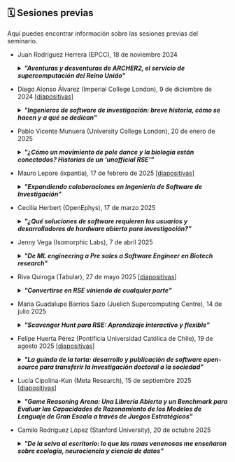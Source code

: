 ## 🗓️ Sesiones previas

Aquí puedes encontrar información sobre las sesiones previas del seminario.


* Juan Rodríguez Herrera (EPCC), 18 de noviembre 2024
  <details>
    <summary><b><i>"Aventuras y desventuras de ARCHER2, el servicio de supercomputación del Reino Unido"</i></b></summary>
    
  > ARCHER2, el servicio de supercomputación del Reino Unido, inició sus operaciones en mayo de 2020. Este servicio se basa en el supercomputador ARCHER2, un HPE Cray EX que cuenta con casi 6,000 nodos de cómputo, proporcionando una capacidad de procesamiento excepcional. En esta charla, exploraremos en detalle los diversos componentes que conforman este servicio. Discutiremos las características avanzadas del hardware, incluyendo su arquitectura y rendimiento. Además, abordaremos el software disponible para sus usuarios. También destacaremos los programas de formación diseñados para capacitar a los usuarios en el uso eficiente de este recurso, así como el soporte técnico continuo que se ofrece para resolver cualquier problema y maximizar el aprovechamiento del sistema. Esta presentación ofrecerá una visión completa de cómo ARCHER2 está impulsando la investigación y la innovación en el Reino Unido.
  > 
  > Juan Rodríguez Herrera se incorporó a EPCC en 2015 tras obtener el Doctorado en Informática en la Universidad de Almería. Es el responsable de formación de ARCHER2. También participa en otras actividades del servicio ARCHER2, tales como el soporte a los usuarios y la divulgación.
  </details>
  
* Diego Alonso Álvarez (Imperial College London), 9 de diciembre de 2024 [[diapositivas]](https://doi.org/10.5281/zenodo.14350523)      
  <details>
    <summary><b><i>"Ingenieros de software de investigación: breve historia, cómo se hacen y a qué se dedican"</i></b></summary>
    
  > El software ha sido aplicado a la ciencia y la investigación prácticamente desde la aparición de los ordenadores, pero ha sido sólo recientemente cuando su uso se ha extendido tanto y es tan común en todas las ramas del conocimiento, que se ha hecho imposible negar lo innegable: que el software es una pieza clave de los resultados de una investigación que debe recibir la atención, el cuidado y el valor que se merecen. En esta charla, hablaré de mi viaje a lo largo de mi carrera investigadora, cómo he acabado donde he acabado como RSE - historias que seguro que resuenan con las de muchos otros RSEs -, y que iniciativas tiene en marcha el RSE Team del Imperial para lograr precisamente eso, que el software producido en investigación sea de la máxima calidad, valorado y creando impacto.
  >
  > El Dr. Diego Alonso Álvarez es físico con 13 años de experiencia en investigación en el ámbito académico, incluido un doctorado en nanoestructuras de semiconductores e investigación postdoctoral sobre nuevos conceptos de energía solar y células solares. Se unió al equipo de Ingeniería de Software de Investigación (RSE Team) del Imperial College de Londres en noviembre de 2018 y ha contribuido a decenas de proyectos desde entonces. Diego es Fellow del Software Sustainability Institute, miembro de la Society of Research Software Engineering, y le entusiasma promover los beneficios de las buenas prácticas de desarrollo de software entre otros investigadores. Su experiencia se centra en la sostenibilidad y la accesibilidad del software, especialmente en relación con el desarrollo de interfaces gráficas de usuario para software de investigación. Diego dirige el RSE Team dentro de los Servicios de Computación de Investigación del Imperial desde noviembre de 2021.
  </details>

* Pablo Vicente Munuera (University College London), 20 de enero de 2025
  <details>
    <summary><b><i>"¿Cómo un movimiento de pole dance y la biología están conectados? Historias de un ‘unofficial RSE'"</i></b></summary>
  
  > ¿Cómo un informático acaba haciendo biología? ¿Cuál es el papel del software en el campo de las ciencias naturales? Éstas son algunas de las preguntas que abordaré desde mi propia experiencia en esta charla. Hablaré de Escutoides. De software y equipos multidisciplinares. De conseguir autorías en artículos siendo computacional en un mundo de laboratorios. De open source y la obligación de llegar primero. También disfrutaréis de chistes malos y otras cosas absurdas que a veces hacen muy feliz.
  >
  > Bio: Soy un informático especializado en abordar problemas biológicos. Durante mi doctorado en la Universidad de Sevilla, bajo la supervisión de Luis M. Escudero, creé herramientas como [EpiGraph](https://github.com/ComplexOrganizationOfLivingMatter/Epigraph) para analizar imágenes de microscopía y estudiar la organización de los tejidos, descubriendo el Escutoide. Ahora, trabajo como investigador postdoctoral con Yanlan Mao en la University College London, desarrollando un modelo computacional 3D para entender cómo las fuerzas moldean tejidos. A lo largo de mi carrera, he colaborado con científicos de diversas disciplinas, liderando el desarrollo de herramientas como EpiGraph y supervisando proyectos de análisis de imágenes en 3D, siempre con un enfoque en open source y accesibles para la comunidad científica.
  </details>

* Mauro Lepore (ixpantia), 17 de febrero de 2025 [[diapositivas](https://docs.google.com/presentation/d/e/2PACX-1vTDQf8BMwdcC7Nj0rqt6LCS0yuGjGoVrpafBU5r9iHVvn91JWEvDIx2XQC12WgdzdjYuDnn3EHx5Qgd/pub?start=false&loop=false&delayms=3000&slide=id.g3336aa8c7d5_0_745)]
  <details>
    <summary><b><i>"Expandiendo colaboraciones en Ingeniería de Software de Investigación"</i></b></summary>
  
  > En esta presentación comparto mis experiencias al hacer la transición como Research Software Engineer (RSE) desde la academia hacia la industria. En la última década, desarrollé código para investigación en una universidad en Australia, un centro de investigación en Panamá, un museo en EE.UU., una ONG en Alemania y ahora una consultora enfocada en ciencia, ingeniería y estrategia de datos. Voy a compartir las necesidades que noté, y voy a explicar por qué creo que las personas que trabajamos en RSE podemos aportar mucho valor combinando experiencia en investigación e industria. Sin embargo, quisiera que mi experiencia sea solo un punto de partida y promover una discusión en la que podamos explorar más profundamente el valor que podemos aportar, especialmente en la comunidad hispanohablante: ¿Quiénes nos necesitan? ¿Dónde están? ¿Qué necesitan? ¿Cómo podemos ayudarlos?
  >
  > **Bio**: Trabajo en [ixpantia](http://ixpantia.com/) donde lidero la [práctica de RSE](https://www.ixpantia.com/es/blog/rse-es-ingenieria-de-software-de-investigacion). Soy un educador y desarrollador de software especializado en el ecosistema de R. Mantengo varios [paquetes de R de código abierto](https://www.r-pkg.org/search.html?q=maurolepore) y soy [editor asociado en rOpenSci](https://ropensci.org/author/mauro-lepore).
</details>

* Cecilia Herbert (OpenEphys), 17 de marzo 2025
  <details>
    <summary><b><i>"¿Qué soluciones de software requieren los usuarios y desarrolladores de hardware abierto para investigación?"</i></b></summary>

  > Les quería compartir mi transición de la neurociencia experimental al mundo de la tecnología open source y compartirles un panorama de una empresa pequeña dedicada al hardware de adquisición de registros neuro-comportamentales. Desde mi perspectiva no RSE, qué necesidades veo a nivel usuario, desarrollador e intraempresa. Me gustaría discutir con ustedes qué opciones de formación existen para quienes vienen de la academia y ese elusivo límite entre aprender a hacer algo por cuenta propia y llamar a alguien que sabe (y retribuir su tiempo y expertise).
  >
  > **Bio**: Soy neurocientífica y me dedico a diseminar tecnologías abiertas. Lidero el equipo científico de Training, Support and Outreach en [Open Ephys](https://open-ephys.org/), una empresa que desarrolla, produce y distribuye herramientas open source para neurociencias. Actúo como nexo entre desarrolladores y usuarios, enseñando sobre nuestros equipos, con el objetivo de desmitificar conceptos técnicos, escuchar las necesidades de la comunidad y retroalimentar los proyectos abiertos. Intento difundir el conocimiento de forma inclusiva y accesible, con un foco especial en usuarios nuevos y barreras lingüísticas, usando actividades prácticas e interactivas, con la esperanza de empoderar investigadores a que obtengan la flexibilidad e independencia necesarias para abordar sus preguntas científicas.
  </details>

* Jenny Vega (Isomorphic Labs), 7 de abril 2025
  <details>
    <summary><b><i>"De ML engineering a Pre sales a Software Engineer en Biotech research"</i></b></summary>
  
  > Quiero compartirles un poco sobre mi carrera, desde un punto de vista de “perseguir lo que te gusta y aprender en el camino”. He trabajado en diferentes roles y diferentes empresas de diferentes tamaños (Startups, Consulting companies, “BigTechs”) y el único factor en común ha sido Machine Learning / AI. Me gustaría contarles sobre mis experiencias en estos años trabajando en compañías que se dedican a usar machine learning para crear productos y empresas que combinan biología, química y la ingeniería para crear soluciones a desafíos críticos en la medicina.
  >
  > **Bio**: Jenny Vega ha trabajado en equipos de ingeniería de Machine Learning y pre-sales como arquitecta de soluciones de inteligencia artificial en AWS y Google. Actualmente se desempeña como ingeniera de software en Isomorphic Labs, spin-off de DeepMind, desarrollando herramientas para equipos de biólogos, químicos y científicos que trabajan en Drug Design y Medical Research. Además de su pasión por la ingeniería de software y machine learning, Jenny tiene un gran interés en el área de AI Safety.
  </details>

* Riva Quiroga (Tabular), 27 de mayo 2025 [[diapositivas](https://tinyurl.com/RSE-charlas-mayo-2025)]
  <details>
    <summary><b><i>"Convertirse en RSE viniendo de cualquier parte"</i></b></summary>
  
    > ¿Cómo alguien que estudió Lengua y Literatura y trabajó 7 años como maestra de escuela termina dedicada a la ingeniería de software de investigación? En esta charla abordaremos cómo una trayectoria muy poco probable se vuelve posible gracias al apoyo de las comunidades de práctica. Discutiremos también el valor de estas comunidades para mantenerse al día sobre nuevos desarrollos y contaremos acerca de los planes para establecer el primer grupo de RSE en Latinoamérica.
    >
    > **Bio**: Riva Quiroga es RSE en Tabular, una pequeña empresa que ofrece servicios de desarrollo de software a proyectos de investigación. Es Fellow del Software Sustainability Institute y editora en Programming Historian. Es, además, una voluntaria serial: participa activamente en distintas iniciativas de las comunidades de R y Python, desde la organización de eventos a la traducción de materiales y documentación.
  </details>

* Maria Guadalupe Barrios Sazo (Juelich Supercomputing Centre), 14 de julio 2025
  <details>
    <summary><b><i>"Scavenger Hunt para RSE: Aprendizaje interactivo y flexible"</i></b></summary>
  
  > En esta charla, les compartiré un poco sobre mi trayectoria en investigación y en RSE. Luego, me gustaría presentar una idea para fortalecer el aprendizaje de técnicas utilizadas por RSEs. La forma tradicional de adquirir una nueva competencia es a través de cursos o talleres. Sin embargo, muchos investigadores no siempre coinciden con el tiempo o el estilo de aprendizaje, lo que puede ser una barrera. Nuestro grupo está proponiendo un esquema basado en gamificación y funcionalidades de GitHub para aprender o mejorar las técnicas (https://github.com/FZJ-JSC/rse-scavenger-hunt). El diseño está inspirado en el juego 'scavenger hunt', donde los participantes pueden obtener puntos o tokens por cada ejercicio que realizan. Estos ejercicios son calificados automáticamente por GitHub Actions. Los ejercicios se basan en material desarrollado por la comunidad, como Software Carpentries.
  >
  > **Bio**: Guadalupe (Lupe) forma parte del equipo de RSE en el Juelich Supercomputing Centre en Alemania desde 2023. Previamente, trabajó como RSE en la Universidad de Oslo en el Rosseland Centre for Solar Physics, donde desarrolló y brindó soporte a códigos utilizados para la simulación de la atmósfera solar. Obtuvo su doctorado en Física en la Universidad de Stony Brook en Nueva York, y su investigación se centró en astrofísica computacional. Durante ese período, contribuyó al desarrollo del código Castro, principalmente en la implementación de un solucionador de magnetohidrodinámica. Sus intereses se enfocan en computación científica, computación de alto rendimiento y sostenibilidad del software.
  </details>

* Felipe Huerta Pérez (Pontificia Universidad Católica de Chile), 19 de agosto 2025 [[diapositivas](https://drive.google.com/file/d/1CO-qH8lxRR9EDXpzjrrUA-79V71Kaulr/view?usp=sharing)]
  <details>
  <summary><b><i>"La guinda de la torta: desarrollo y publicación de software open-source para transferir la investigación doctoral a la sociedad"</i></b></summary>

  > La ingeniería de software aplicada a la investigación científica es clave para escalar el impacto de modelos y simulaciones. Esto facilita su transferencia a la industria, la academia y la sociedad. En esta charla les presentaré la historia de desarrollo de [CryoEvap](https://github.com/felipehuerta17/CryoEvap-v1), un software libre y de código abierto para simular la evaporación isobárica de líquidos criogénicos en tanques cilíndricos verticales. Es aplicable al almacenamiento a gran escala de hidrógeno líquido, aire líquido, CO₂ y gas natural licuado, contribuyendo así a la transición energética. Su primera versión la programé en MATLAB el 2017. El código fue refactorizado en 2018 a programación orientada a objetos y reescrito en Python en 2022, un año después de finalizar mi doctorado. Publicado a fines de 2024, CryoEvap ha sido reconocido por centros de investigación y es utilizado rutinariamente por miembros de nuestro grupo. Esto no hubiera sido posible sin haber aprendido en GitHub e Ingeniería de software básica en mi doctorado en Imperial College, lugar que contaba con la comunidad y la cultura adecuada.
  >
  > **Bio**: Felipe Huerta Pérez es profesor asistente en el Departamento de Ingeniería Química y Bioprocesos de la Pontificia Universidad Católica de Chile. Dicta los cursos de Fenómenos de Transporte, Operaciones Unitarias II y Procesamiento de hidrógeno para energías sostenibles. Obtuvo su magíster en la Pontificia Universidad Católica de Chile en el año 2016, y su doctorado en Imperial College London en el año 2021. En el año 2019 obtuvo el premio John S. Archer Award a la excelencia en investigación en geociencias e ingeniería del petróleo. Sus áreas actuales de investigación son la modelación y simulación de fenómenos de transporte, líquidos criogénicos y almacenamiento de energía renovable. Le gusta mucho el software de investigación y cree que la ciencia abierta apoyará un futuro más justo, sostenible y próspero para todas las regiones del planeta, sobre todo las con más carencias materiales.
  </details>

* Lucía Cipolina-Kun (Meta Research), 15 de septiembre 2025 [[diapositivas](https://docs.google.com/presentation/d/e/2PACX-1vRbELBk8PefI2WyjsjBwYDOM1TdIrhCQwenof_BuROpo3RgtTtmcllxPzVq93Vekw/pub?start=false&loop=false&delayms=3000)]
  <details>
  <summary><b><i>"Game Reasoning Arena: Una Librería Abierta y un Benchmark para Evaluar las Capacidades de Razonamiento de los Modelos de Lenguaje de Gran Escala a través de Juegos Estratégicos"</i></b></summary>
  
  > Los Modelos de Lenguaje de Gran Escala (LLMs) se utilizan cada vez más en tareas que requieren planificación y toma de decisiones, pero aún no está claro cómo razonan realmente. Los juegos de estrategia ofrecen una vía ideal para explorar esta cuestión: son estructurados, interactivos y exigen tanto previsión como adaptabilidad. En esta charla, presentaré [Game Reasoning Arena](https://github.com/SLAMPAI/game_reasoning_arena), un marco que evalúa a los LLMs no solo en función de si ganan, sino también de cómo justifican sus elecciones. Al analizar el razonamiento que los modelos articulan durante el juego, obtenemos nuevas perspectivas sobre sus fortalezas y debilidades estratégicas, así como sobre los patrones de razonamiento que emergen en diferentes escalas de modelo.
  >
  > **Bio**: Lucía Cipolina-Kun es científica investigadora en el laboratorio de META Research. Sus intereses se encuentran en la intersección entre la teoría de juegos y la inteligencia artificial. Lucía es doctora en Ingeniería Eléctrica por la Universidad de Bristol y posee una maestría en Matemáticas por la Universidad de Nueva York (NYU).
  </details>

* Camilo Rodríguez López (Stanford University), 20 de octubre 2025
  <details>
  <summary><b><i>"De la selva al escritorio: lo que las ranas venenosas me enseñaron sobre ecología, neurociencia y ciencia de datos"</i></b></summary>

  > En esta charla compartiré cómo mi trabajo con ranas venenosas ha moldeado mi trayectoria, desde el trabajo de campo en la selva, pasando por el laboratorio, hasta llegar a un escritorio con tres pantallas. Contaré en detalle mi experiencia postdoctoral, en la que aprendí neurociencia y descubrí la necesidad de desarrollar y usar herramientas informáticas, de acceso libre para investigar organismos no modelo. A lo largo de la presentación mostraré cómo la ciencia de datos se ha convertido en una herramienta clave en mi carrera científica.
  >
  > **Bio**: Soy biólogo y mi carrera se ha enfocado en la ecología comportamental, las hormonas y la neurociencia en ranas venenosas. Tras finalizar mi postdoctorado en el laboratorio de Lauren O’Connell en agosto de 2024, asumí el rol de analista de datos en el mismo grupo, donde combino la biología con la ciencia de datos para abordar preguntas complejas en organismos no modelo.
  </details>

